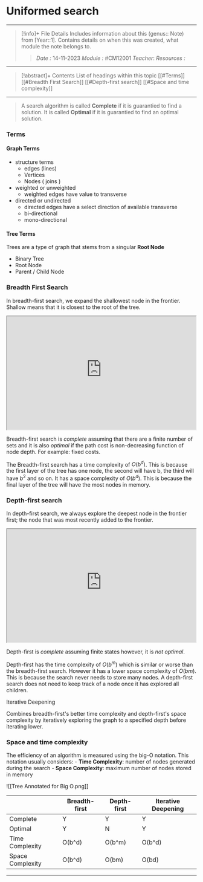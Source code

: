# Uniformed search
---
> [!info]+ File Details
> Includes information about this (genus:: Note) from [Year::1]. Contains details on when this was created, what module the note belongs to.
> > *Date :*  14-11-2023 
> > *Module :* #CM12001 
> > *Teacher*: 
> > *Resources :*

---
> [!abstract]+ Contents
> List of headings within this topic
> [[#Terms]]
   [[#Breadth First Search]]
> [[#Depth-first search]]
> [[#Space and time complexity]]
> 
--- 
>A search algorithm is called **Complete** if it is guarantied to find a solution. 
>It is called **Optimal** if it is guarantied to find an optimal solution. 


### Terms

#### Graph Terms 
- structure terms
	- edges (lines)
	- Vertices
	- Nodes ( joins )
- weighted or unweighted
	- weighted edges have value to transverse 
- directed or undirected 
	- directed edges have a select direction of available transverse 
	- bi-directional
	- mono-directional
#### Tree Terms
Trees are a type of graph that stems from a singular **Root Node**
- Binary Tree 
- Root Node
- Parent / Child Node





### Breadth First Search
In breadth-first search, we expand the shallowest node in the frontier. Shallow means that it is closest to the root of the tree. 
<iframe 
		border = 0
		width=500
		height = 300
		src="https://s3-eu-west-1.amazonaws.com/engage-video-uk-transcoded/processed/bd9c5268-e672-4a41-be46-e5509c360cba/9b09cf8e2fb50f41b66af6ede61612febb8ac6656d968f4e1cddc74a4a505b3b/1080p.mp4"></iframe>

Breadth-first search is *complete* assuming that there are a finite number of sets and it is also *optimal* if the path cost is non-decreasing function of node depth. For example: fixed costs. 

The Breadth-first search has a time complexity of $O(b^d)$. This is because the first layer of the tree has one node, the second will have b, the third will have $b^2$ and so on.
It has a space complexity of $O(b^d)$. This is because the final layer of the tree will have the most nodes in memory. 

### Depth-first search
In depth-first search, we always explore the deepest node in the frontier first; the node that was most recently added to the frontier. 
<iframe 
		border = 0
		width=500
		height = 300
		src="https://s3-eu-west-1.amazonaws.com/engage-video-uk-transcoded/processed/f11a737c-9db6-46fe-8e7e-1411e21bba3f/3c604cdf0e91a48a2d7f85f8ebc7706130ca70dafda4198a6b68effa9d12d0d4/1080p.mp4"></iframe>

Depth-first is *complete* assuming finite states however, it is *not optimal*. 

Depth-first has the time complexity of $O(b^m)$ which is similar or worse than the breadth-first search. However it has a lower space complexity of $O(bm)$. This is because the search never needs to store many nodes. A depth-first search does not need to keep track of a node once it has explored all children. 


Iterative Deepening

Combines  breadth-first's better time complexity and depth-first's space complexity by iteratively exploring the graph to a specified depth before iterating lower.

### Space and time complexity


The efficiency of an algorithm is measured using the big-O notation. This notation usually considers:
	- **Time Complexity**: number of nodes generated during the search
	- **Space Complexity**: maximum number of nodes stored in memory



![[Tree Annotated for Big O.png]]



|                  | Breadth-first | Depth-first | Iterative Deepening |
| ---------------- | ------------- | ----------- | ------------------- |
| Complete         | Y             | Y           | Y                   |
| Optimal          | Y             | N           | Y                   |
| Time Complexity  | O(b^d)        | O(b^m)      | O(b^d)              |
| Space Complexity | O(b^d)        | O(bm)       | O(bd)   |

---